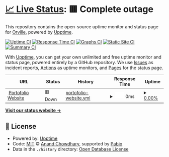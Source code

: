 # [📈 Live Status](https://uptime.neonddroid.com): <!--live status--> **🟥 Complete outage**

This repository contains the open-source uptime monitor and status page for [Orville](neonddroid.com), powered by [Upptime](https://github.com/upptime/upptime).

[![Uptime CI](https://github.com/Orville610/RvilleUptime/workflows/Uptime%20CI/badge.svg)](https://github.com/Orville610/RvilleUptime/actions?query=workflow%3A%22Uptime+CI%22)
[![Response Time CI](https://github.com/Orville610/RvilleUptime/workflows/Response%20Time%20CI/badge.svg)](https://github.com/Orville610/RvilleUptime/actions?query=workflow%3A%22Response+Time+CI%22)
[![Graphs CI](https://github.com/Orville610/RvilleUptime/workflows/Graphs%20CI/badge.svg)](https://github.com/Orville610/RvilleUptime/actions?query=workflow%3A%22Graphs+CI%22)
[![Static Site CI](https://github.com/Orville610/RvilleUptime/workflows/Static%20Site%20CI/badge.svg)](https://github.com/Orville610/RvilleUptime/actions?query=workflow%3A%22Static+Site+CI%22)
[![Summary CI](https://github.com/Orville610/RvilleUptime/workflows/Summary%20CI/badge.svg)](https://github.com/Orville610/RvilleUptime/actions?query=workflow%3A%22Summary+CI%22)

With [Upptime](https://upptime.js.org), you can get your own unlimited and free uptime monitor and status page, powered entirely by a GitHub repository. We use [Issues](https://github.com/Orville610/RvilleUptime/issues) as incident reports, [Actions](https://github.com/Orville610/RvilleUptime/actions) as uptime monitors, and [Pages](https://uptime.neonddroid.com) for the status page.

<!--start: status pages-->
<!-- This summary is generated by Upptime (https://github.com/upptime/upptime) -->
<!-- Do not edit this manually, your changes will be overwritten -->
<!-- prettier-ignore -->
| URL | Status | History | Response Time | Uptime |
| --- | ------ | ------- | ------------- | ------ |
| <img alt="" src="https://icons.duckduckgo.com/ip3/neonddroid.com.ico" height="13"> [Portofolio Website](https://neonddroid.com) | 🟥 Down | [portofolio-website.yml](https://github.com/Orville610/RvilleUptime/commits/HEAD/history/portofolio-website.yml) | <details><summary><img alt="Response time graph" src="./graphs/portofolio-website/response-time-week.png" height="20"> 0ms</summary><br><a href="https://uptime.neonddroid.com/history/portofolio-website"><img alt="Response time 1500" src="https://img.shields.io/endpoint?url=https%3A%2F%2Fraw.githubusercontent.com%2FOrville610%2FRvilleUptime%2FHEAD%2Fapi%2Fportofolio-website%2Fresponse-time.json"></a><br><a href="https://uptime.neonddroid.com/history/portofolio-website"><img alt="24-hour response time 0" src="https://img.shields.io/endpoint?url=https%3A%2F%2Fraw.githubusercontent.com%2FOrville610%2FRvilleUptime%2FHEAD%2Fapi%2Fportofolio-website%2Fresponse-time-day.json"></a><br><a href="https://uptime.neonddroid.com/history/portofolio-website"><img alt="7-day response time 0" src="https://img.shields.io/endpoint?url=https%3A%2F%2Fraw.githubusercontent.com%2FOrville610%2FRvilleUptime%2FHEAD%2Fapi%2Fportofolio-website%2Fresponse-time-week.json"></a><br><a href="https://uptime.neonddroid.com/history/portofolio-website"><img alt="30-day response time 2713" src="https://img.shields.io/endpoint?url=https%3A%2F%2Fraw.githubusercontent.com%2FOrville610%2FRvilleUptime%2FHEAD%2Fapi%2Fportofolio-website%2Fresponse-time-month.json"></a><br><a href="https://uptime.neonddroid.com/history/portofolio-website"><img alt="1-year response time 1500" src="https://img.shields.io/endpoint?url=https%3A%2F%2Fraw.githubusercontent.com%2FOrville610%2FRvilleUptime%2FHEAD%2Fapi%2Fportofolio-website%2Fresponse-time-year.json"></a></details> | <details><summary><a href="https://uptime.neonddroid.com/history/portofolio-website">0.00%</a></summary><a href="https://uptime.neonddroid.com/history/portofolio-website"><img alt="All-time uptime 67.87%" src="https://img.shields.io/endpoint?url=https%3A%2F%2Fraw.githubusercontent.com%2FOrville610%2FRvilleUptime%2FHEAD%2Fapi%2Fportofolio-website%2Fuptime.json"></a><br><a href="https://uptime.neonddroid.com/history/portofolio-website"><img alt="24-hour uptime 0.00%" src="https://img.shields.io/endpoint?url=https%3A%2F%2Fraw.githubusercontent.com%2FOrville610%2FRvilleUptime%2FHEAD%2Fapi%2Fportofolio-website%2Fuptime-day.json"></a><br><a href="https://uptime.neonddroid.com/history/portofolio-website"><img alt="7-day uptime 0.00%" src="https://img.shields.io/endpoint?url=https%3A%2F%2Fraw.githubusercontent.com%2FOrville610%2FRvilleUptime%2FHEAD%2Fapi%2Fportofolio-website%2Fuptime-week.json"></a><br><a href="https://uptime.neonddroid.com/history/portofolio-website"><img alt="30-day uptime 35.79%" src="https://img.shields.io/endpoint?url=https%3A%2F%2Fraw.githubusercontent.com%2FOrville610%2FRvilleUptime%2FHEAD%2Fapi%2Fportofolio-website%2Fuptime-month.json"></a><br><a href="https://uptime.neonddroid.com/history/portofolio-website"><img alt="1-year uptime 67.87%" src="https://img.shields.io/endpoint?url=https%3A%2F%2Fraw.githubusercontent.com%2FOrville610%2FRvilleUptime%2FHEAD%2Fapi%2Fportofolio-website%2Fuptime-year.json"></a></details>

<!--end: status pages-->

[**Visit our status website →**](https://uptime.neonddroid.com)

## 📄 License

- Powered by: [Upptime](https://github.com/upptime/upptime)
- Code: [MIT](./LICENSE) © [Anand Chowdhary](https://anandchowdhary.com), supported by [Pabio](https://pabio.com)
- Data in the `./history` directory: [Open Database License](https://opendatacommons.org/licenses/odbl/1-0/)
